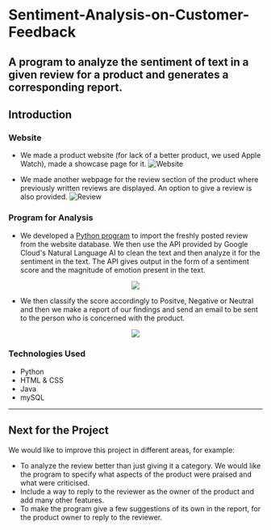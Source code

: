 # Sentiment-Analysis-on-Customer-Feedback
A program to analyze the sentiment of text in a given review for a product and generates a corresponding report.
---

## Introduction 

### Website
* We made a product website (for lack of a better product, we used Apple Watch), made a showcase page for it. 
    ![Website](https://user-images.githubusercontent.com/72353918/169774533-d5097277-78bd-4078-8eb7-ab422996ab00.png)

* We made another webpage for the review section of the product where previously written reviews are displayed. An option to give a review is also provided.
    ![Review](https://user-images.githubusercontent.com/72353918/169775447-aebb08e9-c1ed-4adc-af71-b3dabd1c483e.png)



### Program for Analysis
* We developed a [Python program](/Analysis/SentimentAnalysis.py) to import the freshly posted review from the website database. We then use the API provided by Google Cloud's Natural Language AI to clean the text and then analyze it for the sentiment in the text. The API gives output in the form of a sentiment score and the magnitude of emotion present in the text.
<p align="center">
  <img src="https://user-images.githubusercontent.com/72353918/169775646-31f284ba-d64c-4a03-92ae-03181b13da71.png" />
</p>

* We then classify the score accordingly to Positve, Negative or Neutral and then we make a report of our findings and send an email to be sent to the person who is concerned with the product.
<p align="center">
  <img src="https://user-images.githubusercontent.com/72353918/169776433-3e600a53-056d-4e52-9452-f098c3c826d8.png" />
</p>




### Technologies Used
* Python
* HTML & CSS
* Java
* mySQL

---
## Next for the Project
We would like to improve this project in different areas, for example:
* To analyze the review better than just giving it a category. We would like the program to specify what aspects of the product were praised and what were criticised.
* Include a way to reply to the reviewer as the owner of the product and add many other features.
* To make the program give a few suggestions of its own in the report, for the product owner to reply to the reviewer.

